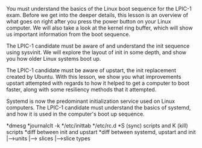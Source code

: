 
You must understand the basics of the Linux boot sequence for the LPIC-1 exam. Before we get into the deeper details, this lesson is an overview of what goes on right after you press the power button on your Linux computer. We will also take a look at the kernel ring buffer, which will show us important information from the boot sequence.

The LPIC-1 candidate must be aware of and understand the init sequence using sysvinit. We will explore the layout of init in some depth, and show you how older Linux systems boot up.

The LPIC-1 candidate must be aware of upstart, the init replacement created by Ubuntu. With this lesson, we show you what improvements upstart attempted with regards to how it helped to get a computer to boot faster, along with some resiliency methods that it attempted.

Systemd is now the predominant initialization service used on Linux computers. The LPIC-1 candidate must understand the basics of systemd, and how it is used in the computer's boot up sequence.



*dmesg
*journalclt -k
*/etc/inittab
*/etc/rc.d
*S (sync) scripts and K (kill) scripts
*diff between init and upstart
*diff between systemd, upstart and init
	|-->units 
		|--> slices
			|-->slice types
